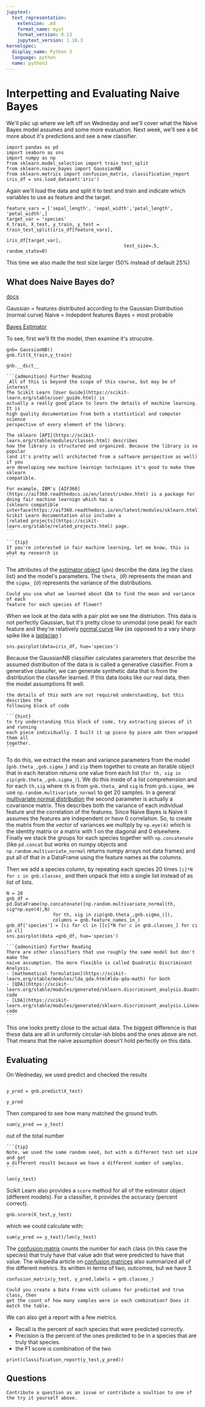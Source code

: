 ```yaml
---
jupytext:
  text_representation:
    extension: .md
    format_name: myst
    format_version: 0.13
    jupytext_version: 1.10.3
kernelspec:
  display_name: Python 3
  language: python
  name: python3
---
```


# Interpetting and Evaluating Naive Bayes

We'll pikc up where we left off on Wedneday and we'll cover what the Naive
Bayes model assumes and some more evaluation.  Next week, we'll see a bit more
about it's predictions and see a new classifier.

```{code-cell} ipython3
import pandas as pd
import seaborn as sns
import numpy as np
from sklearn.model_selection import train_test_split
from sklearn.naive_bayes import GaussianNB
from sklearn.metrics import confusion_matrix, classification_report
iris_df = sns.load_dataset('iris')
```

Again we'll load the data and split it to test and train and indicate which
variables to use as feature and the target.

```{code-cell} ipython3
feature_vars = ['sepal_length', 'sepal_width','petal_length', 'petal_width',]
target_var = 'species'
X_train, X_test, y_train, y_test = train_test_split(iris_df[feature_vars],
                                                   iris_df[target_var],
                                           test_size=.5, random_state=0)

```
This time we also made the test size larger (50% instead of default 25%)

## What does Naive Bayes do?

[docs](https://scikit-learn.org/stable/modules/naive_bayes.html)

Gaussian = features distributed according to the Gaussian Distribution (normal curve)
Naive = indepdent features
Bayes = most probable

[Bayes Estimator](https://en.wikipedia.org/wiki/Bayes_estimator)


To see, first we'll fit the model, then examine it's strucutre.

```{code-cell} ipython3
gnb= GaussianNB()
gnb.fit(X_train,y_train)

gnb.__dict__
```

````{margin}
```{admonition} Further Reading
_All of this is beyond the scope of this course, but may be of interest_
The Scikit Learn [User Guide](https://scikit-learn.org/stable/user_guide.html) is
actually a really good place to learn the details of machine learning.  It is
high quality documentation from both a stattistical and computer science
perspective of every element of the library.

The sklearn [API](https://scikit-learn.org/stable/modules/classes.html) describes
how the library is structured and organized. Because the library is so popular
(and it's pretty well architected from a software perspective as well) if you
are developing new machine learnign techniques it's good to make them sklearn
compatible.  

For example, IBM's [AIF360](https://aif360.readthedocs.io/en/latest/index.html) is a package for doing fair machine learnign which has a
[sklearn compatible interface(https://aif360.readthedocs.io/en/latest/modules/sklearn.html). Scikit Learn documentation also includes a
[related projects](https://scikit-learn.org/stable/related_projects.html) page.
```

```{tip}
If you're interested in fair machine learning, let me know, this is what my research is
```
````

The attributes of the [estimator object](https://scikit-learn.org/stable/glossary.html#term-estimators) (`gbn`) describe the data (eg the class list) and the model's parameters. The `theta_` ($\theta$)
represents the mean and the `sigma_` ($\sigma$) represents the variance of the
distributions.  

```{admonition} Try it Yourself
Could you use what we learned about EDA to find the mean and variance of each
feature for each species of flower?
```

When we look at the data with a pair plot we see the distriution.  This data is
not perfectly Gaussian, but it's pretty close to unimodal (one peak) for each
feature and they're relatively [normal curve](https://en.wikipedia.org/wiki/Normal_distribution) like (as opposed to a vary sharp
  spike like a [laplacian](https://en.wikipedia.org/wiki/Laplace_distribution) )
```{code-cell} ipython3
sns.pairplot(data=iris_df, hue='species')
```

Because the GaussianNB classifier calculates parameters that describe the
assumed distribuiton of the data is is called a generative classifier.  From a
generative classifer, we can generate synthetic data that is from the
distribution the classifer learned. If this data looks like our real data, then
the model assumptions fit well.

```{warning}
the details of this math are not required understanding, but this describes the
following block of code

```
````{margin}
```{hint}
to try understanding this block of code, try extracting pieces of it and running
each piece individually. I built it up piece by piece adn then wrapped them all
together.
```
````
To do this, we extract the mean and variance parameters from the model
(`gnb.theta_,gnb.sigma_`) and `zip` them together to create an iterable object
that in each iteration returns one value from each list (`for th, sig in zip(gnb.theta_,gnb.sigma_)`).
We do this inside of a list comprehension and for each `th,sig` where `th` is
from `gnb.theta_` and `sig` is from `gnb.sigma_` we use `np.random.multivariate_normal`
to get 20 samples. In a general [multivariate normal distribution](https://en.wikipedia.org/wiki/Multivariate_normal_distribution) the second parameter is actually a covariance
matrix.  This describes both the variance of each individual feature and the
correlation of the features.  Since Naive Bayes is Naive it assumes the features
are independent or have 0 correlation.  So, to create the matrix from the vector
of variances we multiply by `np.eye(4)` which is the identity matrix or a matrix
with 1 on the diagonal and 0 elsewhere. Finally we stack the groups for each
species together with `np.concatenate` (like `pd.concat` but works on numpy objects
  and `np.random.multivariate_normal` returns numpy arrays not data frames) and put all of that in a
DataFrame using the feature names as the columns.

Then we add a species column, by repeating each species 20 times
`[c]*N for c in gnb.classes_` and then unpack that into a single list instead of
as list of lists.  


```{code-cell} ipython3
N = 20
gnb_df = pd.DataFrame(np.concatenate([np.random.multivariate_normal(th, sig*np.eye(4),N)
                 for th, sig in zip(gnb.theta_,gnb.sigma_)]),
                 columns = gnb.feature_names_in_)
gnb_df['species'] = [ci for cl in [[c]*N for c in gnb.classes_] for ci in cl]
sns.pairplot(data =gnb_df, hue='species')
```
````{margin}
```{admonition} Further Reading
There are other classifiers that use roughly the same model but don't make the
naive assumption. The more flexible is called Quadratic Discriminant Analysis.
- [mathematical formulation](https://scikit-learn.org/stable/modules/lda_qda.html#lda-qda-math) for both
- [QDA](https://scikit-learn.org/stable/modules/generated/sklearn.discriminant_analysis.QuadraticDiscriminantAnalysis.html#sklearn.discriminant_analysis.QuadraticDiscriminantAnalysis) code
- [LDA](https://scikit-learn.org/stable/modules/generated/sklearn.discriminant_analysis.LinearDiscriminantAnalysis.html#sklearn.discriminant_analysis.LinearDiscriminantAnalysis) code
```
````

This one looks pretty close to the actual data.  The biggest difference is that
these data are all in uniformly circular-ish blobs and the ones above are not.  
That means that the naive assumption doesn't hold perfectly on this data.  

## Evaluating

On Wedneday, we used predict and checked the results
```{code-cell} ipython3

y_pred = gnb.predict(X_test)

y_pred
```

Then compared to see how many matched the ground truth.
```{code-cell} ipython3
sum(y_pred == y_test)
```
out of the total number
````{margin}
```{tip}
Note, we used the same random seed, but with a different test set size and got
a different reuslt because we have a different number of samples.
```
````


```{code-cell} ipython3
len(y_test)
```
Scikit Learn also provides a `score` method for all of the estimator object
(different models).  For a classifier, it provides the accuracy (percent correct).
```{code-cell} ipython3
gnb.score(X_test,y_test)
```
which we could calculate with:
```{code-cell} ipython3
sum(y_pred == y_test)/len(y_test)
```

The [confusion matrix](https://scikit-learn.org/stable/modules/generated/sklearn.metrics.confusion_matrix.html) counts the number for each class (in this case the species)
that truly have that value adn that were predicted to have that value.
The wikipedia article on [confusion matrices](https://en.wikipedia.org/wiki/Confusion_matrix) also summarized all of the different
metrics. Its written in terms of two, outcomes, but we have 3.
```{code-cell} ipython3
confusion_matrix(y_test, y_pred,labels = gnb.classes_)
```

```{admonition} Try it yourself
Could you create a Data Frame with columns for predicted and true class, then
get the count of how many samples were in each combination? Does it match the table.
```


We can also get a report with a few metrics.

- Recall is the percent of each species that were predicted correctly.
- Precision is the percent of the ones predicted to be in a species that are truly that species.
- the F1 score is combination of the two
```{code-cell} ipython3
print(classification_report(y_test,y_pred))
```

## Questions



```{admonition} Ram token Opportunity
Contribute a question as an issue or contribute a soultion to one of the try it yourself above.
```
